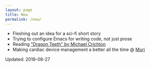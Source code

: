 ```yaml
---
layout: page
title: Now
permalink: /now/
---
```


* Fleshing out an idea for a sci-fi short story
* Trying to configure Emacs for writing code, not just prose
* Reading ["Dragon Teeth" by Michael Crichton](https://www.goodreads.com/book/show/31287693-dragon-teeth)
* Making cardiac device management a better all the time @ [Murj](http://www.murj.com)

Updated: 2018-08-27